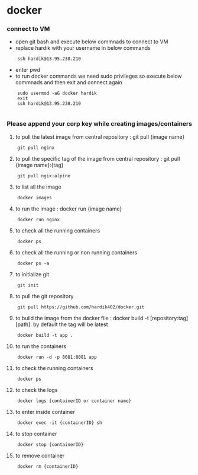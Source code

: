 # docker

### connect to VM

- open git bash and execute below commnads to connect to VM
- replace hardik with your username in below commands
```
	ssh hardik@13.95.238.210
```	
- enter pwd
- to run docker commands we need sudo privileges so execute below commnads and then exit and connect again
```
	sudo usermod -aG docker hardik
	exit
	ssh hardik@13.95.238.210
	
```

### Please append your corp key while creating images/containers

1. to pull the latest image from central repository : git pull {image name}
```
	git pull nginx
```   

2. to pull the specific tag of the image from central repository : git pull {image name}:{tag}
```
	git pull ngix:alpine
```

3. to list all the image
```
	docker images
```
4. to run the image : docker run {image name}
```
	docker run nginx
```

5. to check all the running containers
```
	docker ps
```

6. to check all the running or non running containers
```
	docker ps -a
```

7. to initialize git 
```
	git init
```

8. to pull the git repository
```
	git pull https://github.com/hardik402/docker.git
```

9. to build the image from the docker file : docker build -t [repository:tag] [path]. by default the tag will be latest
```
	docker build -t app .
```

10. to run the containers 
```
	docker run -d -p 8081:8081 app
```
11. to check the running containers
```
	docker ps
```
12. to check the logs
```
	docker logs {containerID or container name}
```
13. to enter inside container 
```
	docker exec -it {containerID} sh
```
14. to stop container
```
	docker stop {containerID}
```
15. to remove container
```
	docker rm {containerID}
```
